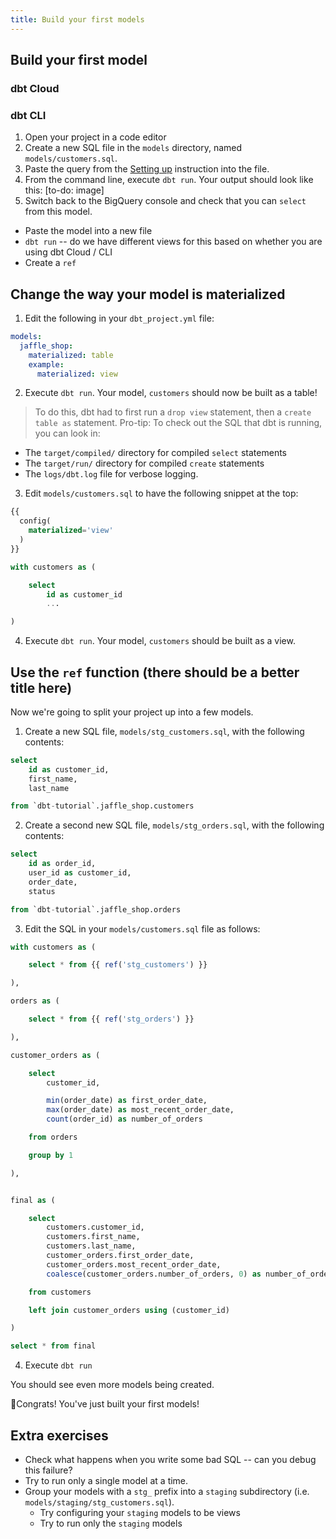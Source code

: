 ```yaml
---
title: Build your first models
---
```

## Build your first model
### dbt Cloud

### dbt CLI
1. Open your project in a code editor
2. Create a new SQL file in the `models` directory, named `models/customers.sql`.
3. Paste the query from the [Setting up](docs/setting-up) instruction into the
file.
4. From the command line, execute `dbt run`. Your output should look like this:
[to-do: image]
5. Switch back to the BigQuery console and check that you can `select` from this
model.

* Paste the model into a new file
* `dbt run` -- do we have different views for this based on whether you are using dbt Cloud / CLI
* Create a `ref`

## Change the way your model is materialized
1. Edit the following in your `dbt_project.yml` file:
```yaml
models:
  jaffle_shop:
    materialized: table
    example:
      materialized: view
```
2. Execute `dbt run`. Your model, `customers` should now be built as a table!
> To do this, dbt had to first run a `drop view` statement, then a `create table
as` statement.
Pro-tip: To check out the SQL that dbt is running, you can look in:
* The `target/compiled/` directory for compiled `select` statements
* The `target/run/` directory for compiled `create` statements
* The `logs/dbt.log` file for verbose logging.

3. Edit `models/customers.sql` to have the following snippet at the top:
```sql
{{
  config(
    materialized='view'
  )
}}

with customers as (

    select
        id as customer_id
        ...

)

```


4. Execute `dbt run`. Your model, `customers` should be built as a view.


## Use the `ref` function (there should be a better title here)
Now we're going to split your project up into a few models.
1. Create a new SQL file, `models/stg_customers.sql`, with the following contents:
```sql
select
    id as customer_id,
    first_name,
    last_name

from `dbt-tutorial`.jaffle_shop.customers
```
2. Create a second new SQL file, `models/stg_orders.sql`, with the following
contents:
```sql
select
    id as order_id,
    user_id as customer_id,
    order_date,
    status

from `dbt-tutorial`.jaffle_shop.orders
```
3. Edit the SQL in your `models/customers.sql` file as follows:
```sql
with customers as (

    select * from {{ ref('stg_customers') }}

),

orders as (

    select * from {{ ref('stg_orders') }}

),

customer_orders as (

    select
        customer_id,

        min(order_date) as first_order_date,
        max(order_date) as most_recent_order_date,
        count(order_id) as number_of_orders

    from orders

    group by 1

),


final as (

    select
        customers.customer_id,
        customers.first_name,
        customers.last_name,
        customer_orders.first_order_date,
        customer_orders.most_recent_order_date,
        coalesce(customer_orders.number_of_orders, 0) as number_of_orders

    from customers

    left join customer_orders using (customer_id)

)

select * from final
```
4. Execute `dbt run`

You should see even more models being created.

🎉Congrats! You've just built your first models!

## Extra exercises
* Check what happens when you write some bad SQL -- can you debug this failure?
* Try to run only a single model at a time.
* Group your models with a `stg_` prefix into a `staging` subdirectory (i.e.
`models/staging/stg_customers.sql`).
  * Try configuring your `staging` models to be views
  * Try to run only the `staging` models
